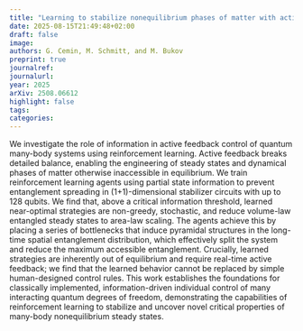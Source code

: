 ```yaml
---
title: "Learning to stabilize nonequilibrium phases of matter with active feedback using partial information"
date: 2025-08-15T21:49:48+02:00
draft: false
image: 
authors: G. Cemin, M. Schmitt, and M. Bukov 
preprint: true
journalref:
journalurl:
year: 2025
arXiv: 2508.06612
highlight: false
tags:
categories:
---
```


We investigate the role of information in active feedback control of quantum many-body systems using reinforcement learning. Active feedback breaks detailed balance, enabling the engineering of steady states and dynamical phases of matter otherwise inaccessible in equilibrium. We train reinforcement learning agents using partial state information to prevent entanglement spreading in (1+1)-dimensional stabilizer circuits with up to 128 qubits. We find that, above a critical information threshold, learned near-optimal strategies are non-greedy, stochastic, and reduce volume-law entangled steady states to area-law scaling. The agents achieve this by placing a series of bottlenecks that induce pyramidal structures in the long-time spatial entanglement distribution, which effectively split the system and reduce the maximum accessible entanglement. Crucially, learned strategies are inherently out of equilibrium and require real-time active feedback; we find that the learned behavior cannot be replaced by simple human-designed control rules. This work establishes the foundations for classically implemented, information-driven individual control of many interacting quantum degrees of freedom, demonstrating the capabilities of reinforcement learning to stabilize and uncover novel critical properties of many-body nonequilibrium steady states.

